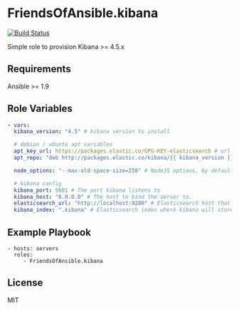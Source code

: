 FriendsOfAnsible.kibana
=======================

[![Build Status](https://travis-ci.org/FriendsOfAnsible/ansible-role-kibana.svg?branch=master)](https://travis-ci.org/FriendsOfAnsible/ansible-role-kibana)

Simple role to provision Kibana >= 4.5.x

Requirements
------------

Ansible >= 1.9

Role Variables
--------------

```yaml
- vars:
  kibana_version: "4.5" # kibana version to install

  # debian / ubuntu apt variables
  apt_key_url: https://packages.elastic.co/GPG-KEY-elasticsearch # url for the apt repo key
  apt_repo: "deb http://packages.elastic.co/kibana/{{ kibana_version }}/debian stable main" # apt repo to install kibana from

  node_options: "--max-old-space-size=250" # NodeJS options, by default limiting the memory node will consume

  # kibana config
  kibana_port: 5601 # The port kibana listens to
  kibana_host: "0.0.0.0" # The host to bind the server to.
  elasticsearch_url: "http://localhost:9200" # Elasticsearch host that will be used by Kibana
  kibana_index: ".kibana" # Elasticsearch index where kibana will store its config
```

Example Playbook
----------------

    - hosts: servers
      roles:
         - FriendsOfAnsible.kibana

License
-------

MIT
